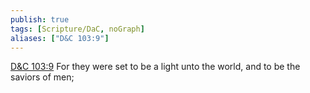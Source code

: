 ```yaml
---
publish: true
tags: [Scripture/DaC, noGraph]
aliases: ["D&C 103:9"]
---
```

[D&C 103:9](https://churchofjesuschrist.org/study/scriptures/dc-testament/dc/103?lang=eng&id=p9#p9) For they were set to be a light unto the world, and to be the saviors of men;
